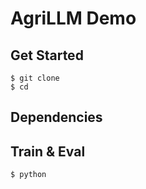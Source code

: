 # AgriLLM Demo

## Get Started
```
$ git clone 
$ cd 
```
## Dependencies 

## Train & Eval
```
$ python 
```
